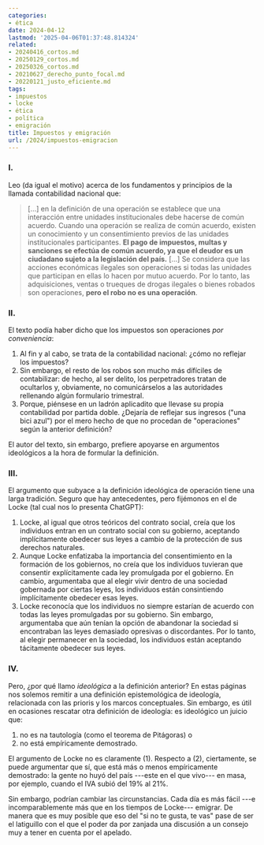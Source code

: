 ```yaml
---
categories:
- ética
date: 2024-04-12
lastmod: '2025-04-06T01:37:48.814324'
related:
- 20240416_cortos.md
- 20250129_cortos.md
- 20250326_cortos.md
- 20210627_derecho_punto_focal.md
- 20220121_justo_eficiente.md
tags:
- impuestos
- locke
- ética
- política
- emigración
title: Impuestos y emigración
url: /2024/impuestos-emigracion
---
```


### I.

Leo (da igual el motivo) acerca de los fundamentos y principios de la llamada contabilidad nacional que:

> [...] en la definición de una operación se establece que una interacción entre unidades institucionales debe hacerse de común acuerdo. Cuando una operación se realiza de común acuerdo, existen un conocimiento y un consentimiento previos de las unidades institucionales participantes. **El pago de impuestos, multas y sanciones se efectúa de común acuerdo, ya que el deudor es un ciudadano sujeto a la legislación del país.** [...] Se considera que las acciones económicas ilegales son operaciones si todas las unidades que participan en ellas lo hacen por mutuo acuerdo. Por lo tanto, las adquisiciones, ventas o trueques de drogas ilegales o bienes robados son operaciones, **pero el robo no es una operación**.

### II.

El texto podía haber dicho que los impuestos son operaciones _por conveniencia_:
1. Al fin y al cabo, se trata de la contabilidad nacional: ¿cómo no reflejar los impuestos?
2. Sin embargo, el resto de los robos son mucho más dífíciles de contabilizar: de hecho, al ser delito, los perpetradores tratan de ocultarlos y, obviamente, no comunicárselos a las autoridades rellenando algún formulario trimestral.
3. Porque, piénsese en un ladrón aplicadito que llevase su propia contabilidad por partida doble. ¿Dejaría de reflejar sus ingresos ("una bici azul") por el mero hecho de que no procedan de "operaciones" según la anterior definición?

El autor del texto, sin embargo, prefiere apoyarse en argumentos ideológicos a la hora de formular la definición.


### III.

El argumento que subyace a la definición ideológica de operación tiene una larga tradición. Seguro que hay antecedentes, pero fijémonos en el de Locke (tal cual nos lo presenta ChatGPT):

1. Locke, al igual que otros teóricos del contrato social, creía que los individuos entran en un contrato social con su gobierno, aceptando implícitamente obedecer sus leyes a cambio de la protección de sus derechos naturales.
2. Aunque Locke enfatizaba la importancia del consentimiento en la formación de los gobiernos, no creía que los individuos tuvieran que consentir explícitamente cada ley promulgada por el gobierno. En cambio, argumentaba que al elegir vivir dentro de una sociedad gobernada por ciertas leyes, los individuos están consintiendo implícitamente obedecer esas leyes.
3. Locke reconocía que los individuos no siempre estarían de acuerdo con todas las leyes promulgadas por su gobierno. Sin embargo, argumentaba que aún tenían la opción de abandonar la sociedad si encontraban las leyes demasiado opresivas o discordantes. Por lo tanto, al elegir permanecer en la sociedad, los individuos están aceptando tácitamente obedecer sus leyes.

### IV.

Pero, ¿por qué llamo _ideológica_ a la definición anterior? En estas páginas nos solemos remitir a una definición epistemológica de ideología, relacionada con las prioris y los marcos conceptuales. Sin embargo, es útil en ocasiones rescatar otra definición de ideología: es ideológico un juicio que:
1. no es na tautología (como el teorema de Pitágoras) o
2. no está empíricamente demostrado.

El argumento de Locke no es claramente (1). Respecto a (2), ciertamente, se puede argumentar que sí, que está más o menos empíricamente demostrado: la gente no huyó del país ---este en el que vivo--- en masa, por ejemplo, cuando el IVA subió del 19% al 21%.

Sin embargo, podrían cambiar las circunstancias. Cada día es más fácil ---e incomparablemente más que en los tiempos de Locke--- emigrar. De manera que es muy posible que eso  del "si no te gusta, te vas" pase de ser el latiguillo con el que el poder da por zanjada una discusión a un consejo muy a tener en cuenta por el apelado.